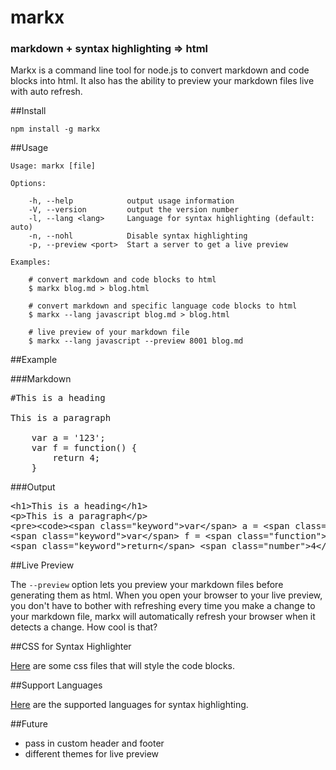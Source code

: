# markx

### markdown + syntax highlighting => html

Markx is a command line tool for node.js to convert markdown and code blocks into html.  It also has the ability to preview your markdown files live with auto refresh.

##Install

	npm install -g markx

##Usage

	Usage: markx [file]

	Options:

		-h, --help            output usage information
		-V, --version         output the version number
		-l, --lang <lang>     Language for syntax highlighting (default: auto)
		-n, --nohl            Disable syntax highlighting
		-p, --preview <port>  Start a server to get a live preview

	Examples:

		# convert markdown and code blocks to html
		$ markx blog.md > blog.html

		# convert markdown and specific language code blocks to html
		$ markx --lang javascript blog.md > blog.html

		# live preview of your markdown file
		$ markx --lang javascript --preview 8001 blog.md

##Example

###Markdown
<pre>
#This is a heading

This is a paragraph

	var a = '123';
	var f = function() {
		return 4;
	}
</pre>

###Output
<pre>
&lt;h1&gt;This is a heading&lt;/h1&gt;
&lt;p&gt;This is a paragraph&lt;/p&gt;
&lt;pre&gt;&lt;code&gt;&lt;span class="keyword"&gt;var&lt;/span&gt; a = &lt;span class="string"&gt;'123'&lt;/span&gt;;
&lt;span class="keyword"&gt;var&lt;/span&gt; f = &lt;span class="function"&gt;&lt;span class="keyword"&gt;function&lt;/span&gt;&lt;span class="params"&gt;()&lt;/span&gt; {&lt;/span&gt;
&lt;span class="keyword"&gt;return&lt;/span&gt; &lt;span class="number"&gt;4&lt;/span&gt;;
</pre>

##Live Preview
	
The `--preview` option lets you preview your markdown files before generating them as html.  When you open your browser to your live preview, you don't have to bother with refreshing every time you make a change to your markdown file, markx will automatically refresh your browser when it detects a change.  How cool is that?

##CSS for Syntax Highlighter

[Here](https://github.com/jgallen23/highlight.js/tree/master/src/styles) are some css files that will style the code blocks. 

##Support Languages

[Here](https://github.com/jgallen23/highlight.js/tree/master/src/languages) are the supported languages for syntax highlighting.

##Future
- pass in custom header and footer
- different themes for live preview
